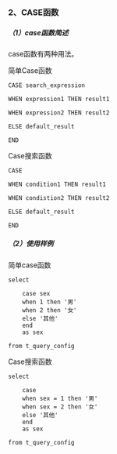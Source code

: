 ### 2、CASE函数

##### （1）case函数简述

case函数有两种用法。

简单Case函数

```
CASE search_expression

WHEN expression1 THEN result1

WHEN expression2 THEN result2

ELSE default_result

END
```

Case搜索函数

```
CASE

WHEN condition1 THEN result1

WHEN condistion2 THEN result2

ELSE default_result

END
```

##### （2）使用样例

简单case函数

```
select

    case sex
    when 1 then '男'
    when 2 then '女'
    else '其他'
    end
    as sex
    
from t_query_config
```

Case搜索函数

```
select 

    case 
    when sex = 1 then '男'  
    when sex = 2 then '女' 
    else '其他' 
    end
    as sex

from t_query_config
```



